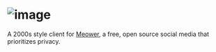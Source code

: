 # ![image](https://github.com/user-attachments/assets/c94e16ff-6e12-4917-8dc2-e7d9be8d1180)


A 2000s style client for [Meower](https://meower.org), a free, open source social media that prioritizes privacy.

